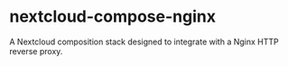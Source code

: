 # nextcloud-compose-nginx
A Nextcloud composition stack designed to integrate with a Nginx HTTP reverse proxy.
